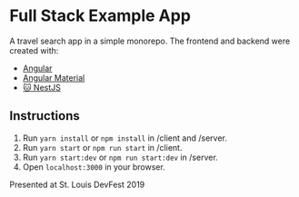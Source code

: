 # Full Stack Example App

A travel search app in a simple monorepo. The frontend and backend were created with:

* [Angular](http://angular.io)
* [Angular Material](http://material.angular.io)
* [🐱 NestJS](http://nestjs.com)

## Instructions

1. Run `yarn install` or `npm install` in /client and /server.
2. Run `yarn start` or `npm run start` in /client.
3. Run `yarn start:dev` or `npm run start:dev` in /server.
4. Open `localhost:3000` in your browser.

Presented at St. Louis DevFest 2019
